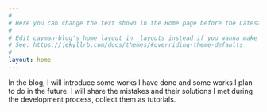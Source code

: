 ```yaml
---
#
# Here you can change the text shown in the Home page before the Latest Posts section.
#
# Edit cayman-blog's home layout in _layouts instead if you wanna make some changes
# See: https://jekyllrb.com/docs/themes/#overriding-theme-defaults
#
layout: home
---
```

In the blog, I will introduce some works I have done and some works I plan to do in the future. I will share the mistakes and their solutions I met during the development process, collect them as tutorials.
